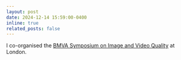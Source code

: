 ```yaml
---
layout: post
date: 2024-12-14 15:59:00-0400
inline: true
related_posts: false
---
```


I co-organised the [BMVA Symposium on Image and Video Quality](https://www.bmva.org/meetings/24-12-11-ImageandVideoQualityAssessment.html) at London.
				
